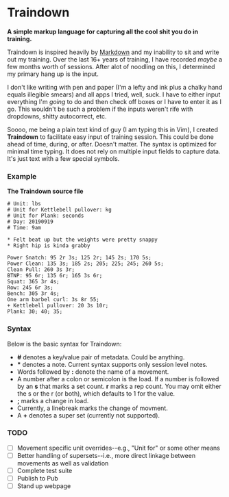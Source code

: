 # Traindown
**A simple markup language for capturing all the cool shit you do in training.**

Traindown is inspired heavily by [Markdown](https://en.wikipedia.org/wiki/Markdown) and my inability to sit and write out my training. Over the last 16+ years of training, I have recorded *maybe* a few months worth of sessions. After alot of noodling on this, I determined my primary hang up is the input.

I don't like writing with pen and paper (I'm a lefty and ink plus a chalky hand equals illegible smears) and all apps I tried, well, suck. I have to either input everything I'm *going* to do and then check off boxes or I have to enter it as I go. This wouldn't be such a problem if the inputs weren't rife with dropdowns, shitty autocorrect, etc.

Soooo, me being a plain text kind of guy (I am typing this in Vim), I created **Traindown** to facilitate easy input of training session. This could be done ahead of time, during, or after. Doesn't matter. The syntax is optimized for minimal time typing. It does not rely on multiple input fields to capture data. It's just text with a few special symbols.

### Example

**The Traindown source file**

```traindown
# Unit: lbs
# Unit for Kettlebell pullover: kg
# Unit for Plank: seconds
# Day: 20190919
# Time: 9am

* Felt beat up but the weights were pretty snappy
* Right hip is kinda grabby

Power Snatch: 95 2r 3s; 125 2r; 145 2s; 170 5s;
Power Clean: 135 3s; 185 2s; 205; 225; 245; 260 5s;
Clean Pull: 260 3s 3r;
BTNP: 95 6r; 135 6r; 165 3s 6r;
Squat: 365 3r 4s;
Row: 245 6r 3s;
Bench: 305 3r 4s;
One arm barbel curl: 3s 8r 55;
+ Kettlebell pullover: 20 3s 10r;
Plank: 30; 40; 35;
```

### Syntax

Below is the basic syntax for Traindown:
* **#** denotes a key/value pair of metadata. Could be anything.
* **&ast;** denotes a note. Current syntax supports only session level notes.
* Words followed by **:** denote the name of a movement.
* A number after a colon or semicolon is the load. If a number is followed by an **s** that marks a set count. **r** marks a rep count. You may omit either the s or the r (or both), which defaults to 1 for the value.
* **;** marks a change in load.
* Currently, a linebreak marks the change of movment.
* A **+** denotes a super set (currently not supported).

### TODO
- [ ] Movement specific unit overrides--e.g., "Unit for" or some other means
- [ ] Better handling of supersets--i.e., more direct linkage between movements as well as validation
- [ ] Complete test suite
- [ ] Publish to Pub
- [ ] Stand up webpage
